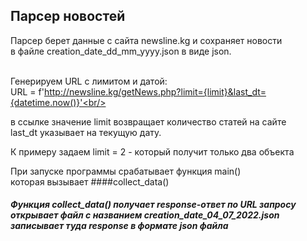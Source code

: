 <h2>Парсер новостей</h3>
Парсер берет данные с сайта newsline.kg и сохраняет новости<br/> 
в файле  creation_date_dd_mm_yyyy.json в виде json.<br/><br/>

Генерируем URL с лимитом и датой:<br>
URL = f'http://newsline.kg/getNews.php?limit={limit}&last_dt={datetime.now()}'<br/>

в ссылке значение limit возвращает количество статей на сайте<br/> 
last_dt указывает на текущую дату.<br/>

К примеру задаем limit = 2  -   который получит только два объекта<br/>

При запуске программы срабатывает функция main()<br/>
которая вызывает ####collect_data()

<h5>Функция collect_data() получает response-ответ по URL запросу<br/>
    открывает файл с названием  creation_date_04_07_2022.json<br/>
    записывает туда response в формате json файла<br/>
